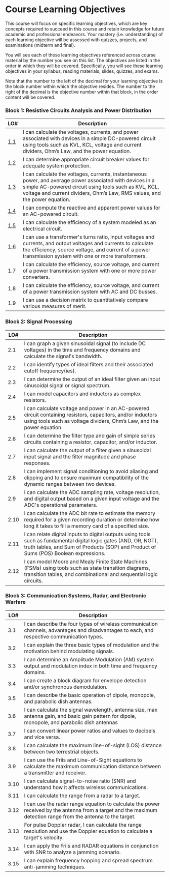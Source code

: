 # Course Learning Objectives

This course will focus on specific learning objectives, which are key concepts required to succeed in this course and retain knowledge for future academic and professional endeavors. Your mastery (i.e. understanding) of each learning objective will be assessed with quizzes, projects, and examinations (midterm and final).

You will see each of these learning objectives referenced across course material by the number you see on this list. The objectives are listed in the order in which they will be covered. Specifically, you will see these learning objectives in your syllabus, reading materials, slides, quizzes, and exams. 

Note that the number to the left of the decimal for your learning objective is the block number within which the objective resides. The number to the right of the decimal is the objective number within that block, in the order content will be covered.

 ### Block 1: Resistive Circuits Analysis and Power Distribution  
| LO# | Description |
|----------|----------|
| [1.1](Block1Reading/Obj01/ECE215_Obj01_Reading) | I can calculate the voltages, currents, and power associated with devices in a simple DC-powered circuit using tools such as KVL, KCL, voltage and current dividers, Ohm’s Law, and the power equation. |  
| [1.2](Block1Reading/Obj02/ECE215_Obj02_Reading) | I can determine appropriate circuit breaker values for adequate system protection. |
| [1.3](Block1Reading/Obj03/ECE215_Obj03_Reading) | I can calculate the voltages, currents, instantaneous power, and average power associated with devices in a simple AC-powered circuit using tools such as KVL, KCL, voltage and current dividers, Ohm’s Law, RMS values, and the power equation.  |  
| [1.4](https://control.com/technical-articles/active-power-reactive-power-apparent-power-and-the-role-of-power-factor/) | I can compute the reactive and apparent power values for an AC-powered circuit.  |  
| [1.5](Block1Reading/Obj05/ECE215_Obj05_Reading) | I can calculate the efficiency of a system modeled as an electrical circuit.  |  
| [1.6](Block1Reading/Obj06/ECE215_Obj06_Reading) | I can use a transformer's turns ratio, input voltages and currents, and output voltages and currents to calculate the efficiency, source voltage, and current of a power transmission system with one or more transformers.  |  
| 1.7 | I can calculate the efficiency, source voltage, and current of a power transmission system with one or more power converters.  |  
| 1.8 | I can calculate the efficiency, source voltage, and current of a power transmission system with AC and DC busses.  |  
| 1.9 | I can use a decision matrix to quantitatively compare various measures of merit.  |  

### Block 2: Signal Processing
| LO# | Description |
|----------|----------|
| 2.1 | I can graph a given sinusoidal signal (to include DC voltages) in the time and frequency domains and calculate the signal's bandwidth.  |
| 2.2 | I can identify types of ideal filters and their associated cutoff frequency(ies).   |
| 2.3 | I can determine the output of an ideal filter given an input sinusoidal signal or signal spectrum.  |
| 2.4 | I can model capacitors and inductors as complex resistors.   |
| 2.5 | I can calculate voltage and power in an AC-powered circuit containing resistors, capacitors, and/or inductors using tools such as voltage dividers, Ohm’s Law, and the power equation.  |
| 2.6 | I can determine the filter type and gain of simple series circuits containing a resistor, capacitor, and/or inductor.  |
| 2.7 | I can calculate the output of a filter given a sinusoidal input signal and the filter magnitude and phase responses.  |
| 2.8 | I can implement signal conditioning to avoid aliasing and clipping and to ensure maximum compatibility of the dynamic ranges between two devices.    |
| 2.9 | I can calculate the ADC sampling rate, voltage resolution, and digital output based on a given input voltage and the ADC's operational parameters.   |
| 2.10 | I can calculate the ADC bit rate to estimate the memory required for a given recording duration or determine how long it takes to fill a memory card of a specified size.  |
| 2.11 | I can relate digital inputs to digital outputs using tools such as fundamental digital logic gates (AND, OR, NOT), truth tables, and Sum of Products (SOP) and Product of Sums (POS) Boolean expressions.  |
| 2.12 | I can model Moore and Mealy Finite State Machines (FSMs) using tools such as state transition diagrams, transition tables, and combinational and sequential logic circuits.  |

### Block 3: Communication Systems, Radar, and Electronic Warfare
| LO# | Description |
|----------|----------|
| 3.1 | I can describe the four types of wireless communication channels, advantages and disadvantages to each, and respective communication types.  |
| 3.2 | I can explain the three basic types of modulation and the motivation behind modulating signals.  |
| 3.3 | I can determine an Amplitude Modulation (AM) system output and modulation index in both time and frequency domains.  |
| 3.4 | I can create a block diagram for envelope detection and/or synchronous demodulation.   |
| 3.5 | I can describe the basic operation of dipole, monopole, and parabolic dish antennas.  |
| 3.6 | I can calculate the signal wavelength, antenna size, max antenna gain, and basic gain pattern for dipole, monopole, and parabolic dish antennas  |
| 3.7 | I can convert linear power ratios and values to decibels and vice versa.  |
| 3.8 | I can calculate the maximum line-of-sight (LOS) distance between two terrestrial objects.   |
| 3.9 | I can use the Friis and Line-of-Sight equations to calculate the maximum communication distance between a transmitter and receiver.  |
| 3.10 | I can calculate signal-to-noise ratio (SNR) and understand how it affects wireless communications.  |
| 3.11 | I can calculate the range from a radar to a target.  |
| 3.12 | I can use the radar range equation to calculate the power received by the antenna from a target and the maximum detection range from the antenna to the target.|  
| 3.13 | For pulse Doppler radar, I can calculate the range resolution and use the Doppler equation to calculate a target's velocity.  |
| 3.14 | I can apply the Friis and RADAR equations in conjunction with SNR to analyze a jamming scenario.  |
| 3.15 | I can explain frequency hopping and spread spectrum anti-jamming techniques.  |
